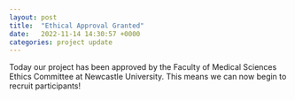 ```yaml
---
layout: post
title:  "Ethical Approval Granted"
date:   2022-11-14 14:30:57 +0000
categories: project update
---
```


Today our project has been approved by the Faculty of Medical Sciences Ethics Committee at Newcastle University. 
This means we can now begin to recruit participants!
